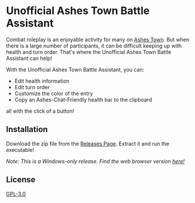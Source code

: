 # Unofficial Ashes Town Battle Assistant
Combat roleplay is an enjoyable activity for many on [Ashes Town](https://ashes.town/). But when there is a large number of participants, it can be difficult keeping up with health and turn order. That's where the Unofficial Ashes Town Battle Assistant can help! 

With the Unofficial Ashes Town Battle Assistant, you can:
- Edit health information
- Edit turn order
- Customize the color of the entry 
- Copy an Ashes-Chat-Friendly health bar to the clipboard

all with the click of a button!

## Installation
Download the zip file from the [Releases Page](https://github.com/ProjectMobius13/Ashes-Battle-Assistant/releases). Extract it and run the executable!

*Note: This is a Windows-only release. Find the web browser version [here!](https://projectmobius13.github.io/ashes-battle-assistant.html)*

## License

[GPL-3.0](https://choosealicense.com/licenses/gpl-3.0/)
